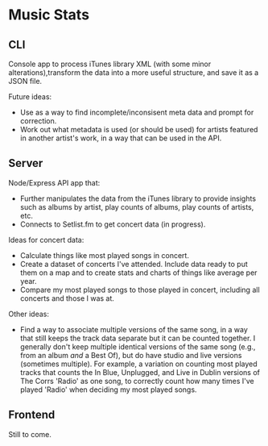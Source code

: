 # Music Stats

## CLI
Console app to process iTunes library XML (with some minor alterations),transform the data into a more useful structure, and save it as a JSON file.

Future ideas:
- Use as a way to find incomplete/inconsisent meta data and prompt for correction. 
- Work out what metadata is used (or should be used) for artists featured in another artist's work, in a way that can be used in the API. 

## Server
Node/Express API app that:
- Further manipulates the data from the iTunes library to provide insights such as albums by artist, play counts of albums, play counts of artists, etc.
- Connects to Setlist.fm to get concert data (in progress). 

Ideas for concert data:
- Calculate things like most played songs in concert.
- Create a dataset of concerts I've attended. Include data ready to put them on a map and to create stats and charts of things like average per year.
- Compare my most played songs to those played in concert, including all concerts and those I was at.

Other ideas:
- Find a way to associate multiple versions of the same song, in a way that still keeps the track data separate but it can be counted together. I generally don't keep multiple identical versions of the same song (e.g., from an album _and_ a Best Of), but do have studio and live versions (sometimes multiple). For example, a variation on counting most played tracks that counts the In Blue, Unplugged, and Live in Dublin versions of The Corrs 'Radio' as one song, to correctly count how many times I've played 'Radio' when deciding my most played songs.

## Frontend
Still to come.
